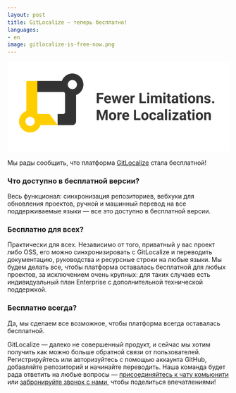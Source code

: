 ```yaml
---
layout: post
title: GitLocalize – теперь бесплатно!
languages:
- en
image: gitlocalize-is-free-now.png
---
```


![GitLocalize Is Free](/img/gitlocalize-is-free-now.png)

Мы рады сообщить, что платформа [GitLocalize](https://gitlocalize.com) стала бесплатной!

### Что доступно в бесплатной версии?

Весь функционал: синхронизация репозиториев, вебхуки для обновления проектов, ручной и машинный перевод на все поддерживаемые языки — все это доступно в бесплатной версии.

### Бесплатно для всех?

Практически для всех. Независимо от того, приватный у вас проект либо OSS, его можно синхронизировать с GitLocalize и переводить документацию, руководства и ресурсные строки на любые языки. Мы будем делать все, чтобы платформа оставалась бесплатной для любых проектов, за исключением очень крупных: для таких случаев есть индивидуальный план Enterprise с дополнительной технической поддержкой. 

### Бесплатно всегда?

Да, мы сделаем все возможное, чтобы платформа всегда оставалась бесплатной.

GitLocalize — далеко не совершенный продукт, и сейчас мы хотим получить как можно больше обратной связи от пользователей. Регистрируйтесь или авторизуйтесь с помощью аккаунта GitHub, добавляйте репозиторий и начинайте переводить. Наша команда будет рада ответить на любые вопросы — [присоединяйтесь к чату комьюнити](https://gitter.im/gitlocalize/Lobby) или [забронируйте звонок с нами](https://calendly.com/stacy_gl), чтобы поделиться впечатлениями!
